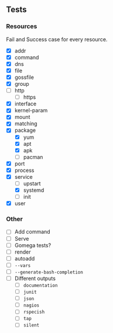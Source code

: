 ## Tests

### Resources
Fail and Success case for every resource.

 - [x] addr 
 - [x] command
 - [x] dns
 - [x] file
 - [x] gossfile
 - [x] group
 - [ ] http
    - [ ] https
 - [x] interface
 - [x] kernel-param
 - [x] mount
 - [x] matching
 - [x] package
    - [x] yum
    - [x] apt
    - [x] apk
    - [ ] pacman
 - [x] port
 - [x] process
 - [x] service
    - [ ] upstart
    - [x] systemd
    - [ ] init
 - [x] user
 
### Other
 
 - [ ] Add command
 - [ ] Serve
 - [ ] Gomega tests?
 - [ ] render
 - [ ] autoadd
 - [ ] `--vars`
 - [ ] `--generate-bash-completion`
 - [ ] Different outputs
    - [ ] `documentation`
    - [ ] `junit`
    - [ ] `json`
    - [ ] `nagios`
    - [ ] `rspecish`
    - [ ] `tap`
    - [ ] `silent`